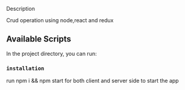 Description

Crud operation using node,react and redux

## Available Scripts

In the project directory, you can run:

### `installation`
run npm i && npm start for both client and server side to start the app




